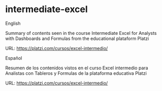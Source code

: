# intermediate-excel

English

Summary of contents seen in the course Intermediate Excel for Analysts with Dashboards and Formulas from the educational plataform Platzi

URL: https://platzi.com/cursos/excel-intermedio/

Español

Resumen de los contenidos vistos en el curso Excel intermedio para Analistas con Tableros y Formulas de la plataforma educativa Platzi

URL: https://platzi.com/cursos/excel-intermedio/
